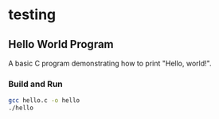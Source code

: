 # testing

## Hello World Program

A basic C program demonstrating how to print "Hello, world!".

### Build and Run

```sh
gcc hello.c -o hello
./hello
```
